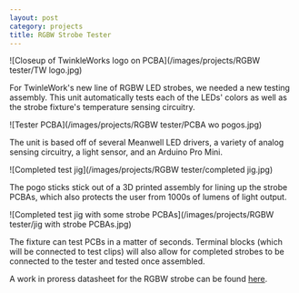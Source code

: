 ```yaml
---
layout: post
category: projects
title: RGBW Strobe Tester
---
```

![Closeup of TwinkleWorks logo on PCBA](/images/projects/RGBW tester/TW logo.jpg)

For TwinleWork's new line of RGBW LED strobes, we needed a new testing assembly. This unit automatically tests each of the LEDs' colors as well as the strobe fixture's temperature sensing circuitry.<!--more-->

![Tester PCBA](/images/projects/RGBW tester/PCBA wo pogos.jpg)

The unit is based off of several Meanwell LED drivers, a variety of analog sensing circuitry, a light sensor, and an Arduino Pro Mini.

![Completed test jig](/images/projects/RGBW tester/completed jig.jpg)

The pogo sticks stick out of a 3D printed assembly for lining up the strobe PCBAs, which also protects the user from 1000s of lumens of light output.

![Completed test jig with some strobe PCBAs](/images/projects/RGBW tester/jig with strobe PCBAs.jpg)

The fixture can test PCBs in a matter of seconds. Terminal blocks (which will be connected to test clips) will also allow for completed strobes to be connected to the tester and tested once assembled.

A work in proress datasheet for the RGBW strobe can be found <a href="https://aramder.github.io/images/TwinkleWorks/RGBW Strobe Spec Sheet [NOT FINAL].pdf" target="_blank">here</a>.